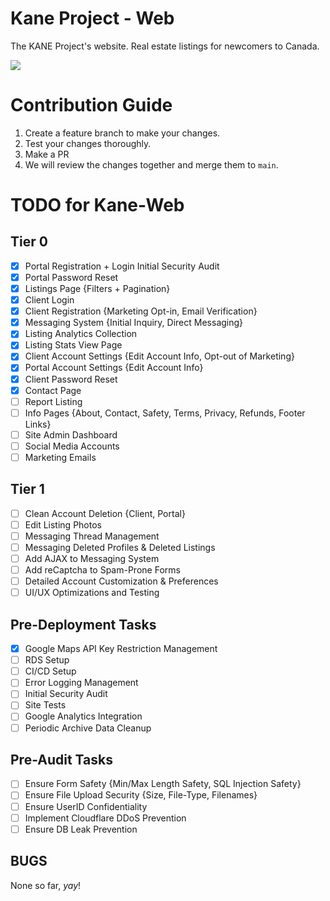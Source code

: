 # Kane Project - Web

The KANE Project's website. Real estate listings for newcomers to Canada.

<img src="https://progress-bar.dev/75/?title=Project Progress">

# Contribution Guide

1. Create a feature branch to make your changes.
2. Test your changes thoroughly.
3. Make a PR
4. We will review the changes together and merge them to `main`.

# TODO for Kane-Web

## Tier 0

- [x] Portal Registration + Login Initial Security Audit
- [x] Portal Password Reset
- [x] Listings Page {Filters + Pagination}
- [x] Client Login
- [x] Client Registration {Marketing Opt-in, Email Verification}
- [x] Messaging System {Initial Inquiry, Direct Messaging}
- [x] Listing Analytics Collection
- [x] Listing Stats View Page
- [x] Client Account Settings {Edit Account Info, Opt-out of Marketing}
- [x] Portal Account Settings {Edit Account Info}
- [x] Client Password Reset
- [x] Contact Page
- [ ] Report Listing
- [ ] Info Pages {About, Contact, Safety, Terms, Privacy, Refunds, Footer Links}
- [ ] Site Admin Dashboard
- [ ] Social Media Accounts
- [ ] Marketing Emails

## Tier 1

- [ ] Clean Account Deletion {Client, Portal}
- [ ] Edit Listing Photos
- [ ] Messaging Thread Management
- [ ] Messaging Deleted Profiles & Deleted Listings
- [ ] Add AJAX to Messaging System
- [ ] Add reCaptcha to Spam-Prone Forms
- [ ] Detailed Account Customization & Preferences
- [ ] UI/UX Optimizations and Testing

## Pre-Deployment Tasks

- [x] Google Maps API Key Restriction Management
- [ ] RDS Setup
- [ ] CI/CD Setup
- [ ] Error Logging Management
- [ ] Initial Security Audit
- [ ] Site Tests
- [ ] Google Analytics Integration
- [ ] Periodic Archive Data Cleanup

## Pre-Audit Tasks

- [ ] Ensure Form Safety {Min/Max Length Safety, SQL Injection Safety}
- [ ] Ensure File Upload Security {Size, File-Type, Filenames}
- [ ] Ensure UserID Confidentiality
- [ ] Implement Cloudflare DDoS Prevention
- [ ] Ensure DB Leak Prevention

## BUGS

None so far, *yay*!
